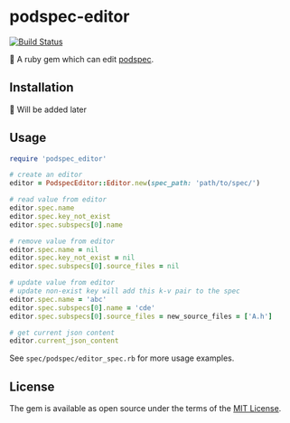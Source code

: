 # podspec-editor

[![Build Status](https://travis-ci.org/X140Yu/podspec-editor.svg?branch=master)](https://travis-ci.org/X140Yu/podspec-editor)

💎 A ruby gem which can edit [podspec](https://guides.cocoapods.org/syntax/podspec.html).


## Installation

🤣 Will be added later

## Usage

```ruby
require 'podspec_editor'

# create an editor
editor = PodspecEditor::Editor.new(spec_path: 'path/to/spec/')

# read value from editor
editor.spec.name
editor.spec.key_not_exist
editor.spec.subspecs[0].name

# remove value from editor
editor.spec.name = nil
editor.spec.key_not_exist = nil
editor.spec.subspecs[0].source_files = nil

# update value from editor
# update non-exist key will add this k-v pair to the spec
editor.spec.name = 'abc'
editor.spec.subspecs[0].name = 'cde'
editor.spec.subspecs[0].source_files = new_source_files = ['A.h']

# get current json content
editor.current_json_content
```

See `spec/podspec/editor_spec.rb` for more usage examples.

## License

The gem is available as open source under the terms of the [MIT License](https://opensource.org/licenses/MIT).
